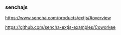 ### senchajs

https://www.sencha.com/products/extjs/#overview

https://github.com/sencha-extjs-examples/Coworkee





